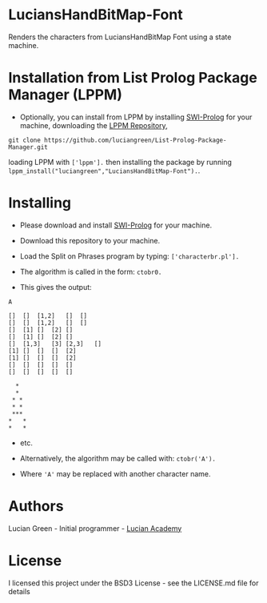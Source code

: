 # LuciansHandBitMap-Font
Renders the characters from LuciansHandBitMap Font using a state machine.


# Installation from List Prolog Package Manager (LPPM)

* Optionally, you can install from LPPM by installing <a href="https://www.swi-prolog.org/build/">SWI-Prolog</a> for your machine, downloading the <a href="https://github.com/luciangreen/List-Prolog-Package-Manager">LPPM Repository</a>,
```
git clone https://github.com/luciangreen/List-Prolog-Package-Manager.git
```
loading LPPM with `['lppm'].` then installing the package by running `lppm_install("luciangreen","LuciansHandBitMap-Font").`.

# Installing

* Please download and install <a href="https://www.swi-prolog.org/build/">SWI-Prolog</a> for your machine.

* Download this repository to your machine.

* Load the Split on Phrases program by typing:
`['characterbr.pl'].`

* The algorithm is called in the form:
`ctobr0.`

* This gives the output:
```
A

[]	[]	[1,2]	[]	[]	
[]	[]	[1,2]	[]	[]	
[]	[1]	[]	[2]	[]	
[]	[1]	[]	[2]	[]	
[]	[1,3]	[3]	[2,3]	[]	
[1]	[]	[]	[]	[2]	
[1]	[]	[]	[]	[2]	
[]	[]	[]	[]	[]	
[]	[]	[]	[]	[]	

  *  
  *  
 * * 
 * * 
 *** 
*   *
*   *
```
* etc.

* Alternatively, the algorithm may be called with:
`ctobr('A').`
* Where `'A'` may be replaced with another character name.

# Authors

Lucian Green - Initial programmer - <a href="https://www.lucianacademy.com/">Lucian Academy</a>

# License

I licensed this project under the BSD3 License - see the LICENSE.md file for details
